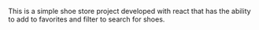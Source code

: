 This is a simple shoe store project developed with react that has the ability to add to favorites and filter to search for shoes.